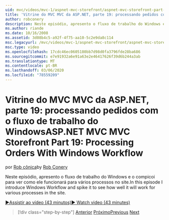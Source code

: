 ```yaml
---
uid: mvc/videos/mvc-1/aspnet-mvc-storefront/aspnet-mvc-storefront-part-19-processing-orders-with-windows-workflow
title: 'Vitrine do MVC MVC da ASP.NET, parte 19: processando pedidos com o fluxo de trabalho do Windows | Microsoft Docs'
author: robconery
description: Neste episódio, apresento o fluxo de trabalho do Windows e o compicoi para ver como ele funcionará para vários processos no site.
ms.author: riande
ms.date: 10/16/2008
ms.assetid: 3d08b4c5-a92f-4f75-aa10-5c2e9da8c114
msc.legacyurl: /mvc/videos/mvc-1/aspnet-mvc-storefront/aspnet-mvc-storefront-part-19-processing-orders-with-windows-workflow
msc.type: video
ms.openlocfilehash: 17cdc46ec0605180bb7d98d0fa3796fde28ba686
ms.sourcegitcommit: e7e91932a6e91a63e2e46417626f39d6b244a3ab
ms.translationtype: MT
ms.contentlocale: pt-BR
ms.lasthandoff: 03/06/2020
ms.locfileid: "78559209"
---
```

# <a name="aspnet-mvc-mvc-storefront-part-19-processing-orders-with-windows-workflow"></a><span data-ttu-id="9237e-103">Vitrine do MVC MVC da ASP.NET, parte 19: processando pedidos com o fluxo de trabalho do Windows</span><span class="sxs-lookup"><span data-stu-id="9237e-103">ASP.NET MVC MVC Storefront Part 19: Processing Orders With Windows Workflow</span></span>

<span data-ttu-id="9237e-104">por [Rob cônica](https://github.com/robconery)</span><span class="sxs-lookup"><span data-stu-id="9237e-104">by [Rob Conery](https://github.com/robconery)</span></span>

<span data-ttu-id="9237e-105">Neste episódio, apresento o fluxo de trabalho do Windows e o compicoi para ver como ele funcionará para vários processos no site.</span><span class="sxs-lookup"><span data-stu-id="9237e-105">In this episode I introduce Windows Workflow and spike it to see how well it will work for various processes in the site.</span></span>

[<span data-ttu-id="9237e-106">&#9654;Assistir ao vídeo (43 minutos)</span><span class="sxs-lookup"><span data-stu-id="9237e-106">&#9654; Watch video (43 minutes)</span></span>](https://channel9.msdn.com/Blogs/ASP-NET-Site-Videos/aspnet-mvc-mvc-storefront-part-19-processing-orders-with-windows-workflow)

> [!div class="step-by-step"]
> <span data-ttu-id="9237e-107">[Anterior](aspnet-mvc-storefront-part-18-creating-an-experience.md)
> [Próximo](aspnet-mvc-storefront-part-19a-windows-workflow-followup.md)</span><span class="sxs-lookup"><span data-stu-id="9237e-107">[Previous](aspnet-mvc-storefront-part-18-creating-an-experience.md)
[Next](aspnet-mvc-storefront-part-19a-windows-workflow-followup.md)</span></span>
